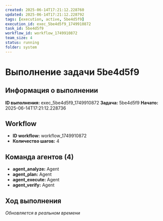 ```yaml
---
created: 2025-06-14T17:21:12.228760
updated: 2025-06-14T17:21:12.228792
tags: [execution, active, 5be4d5f9]
execution_id: exec_5be4d5f9_1749910872
task_id: 5be4d5f9
workflow_id: workflow_1749910872
team_size: 4
status: running
folder: system
---
```


# Выполнение задачи 5be4d5f9

## Информация о выполнении

**ID выполнения:** exec_5be4d5f9_1749910872
**Задача:** 5be4d5f9
**Начато:** 2025-06-14T17:21:12.228736

## Workflow
- **ID workflow:** workflow_1749910872
- **Количество шагов:** 4

## Команда агентов (4)
- **agent_analyze:** Agent
- **agent_plan:** Agent
- **agent_execute:** Agent
- **agent_verify:** Agent

## Ход выполнения
*Обновляется в реальном времени*

